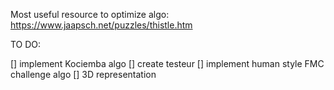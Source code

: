 Most useful resource to optimize algo: https://www.jaapsch.net/puzzles/thistle.htm

TO DO:

[] implement Kociemba algo
[] create testeur
[] implement human style FMC challenge algo
[] 3D representation